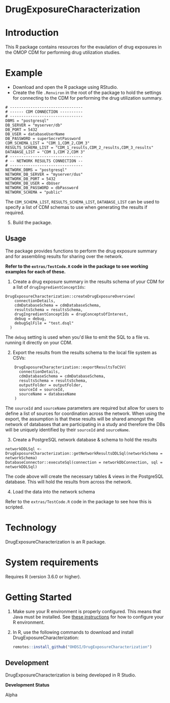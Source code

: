 # DrugExposureCharacterization

# Introduction
This R package contains resources for the evaulation of drug exposures in the OMOP CDM for performing drug utilization studies.

# Example
- Download and open the R package using RStudio. 
- Create the file `.Renviron` in the root of the package to hold the settings for connecting to the CDM for performing the drug utilization summary.

````
# --------------------------------
# ------ CDM CONNECTION ----------
# --------------------------------
DBMS = "postgresql"
DB_SERVER = "myserver/db"
DB_PORT = 5432
DB_USER = databaseUserName
DB_PASSWORD = superSecretPassword
CDM_SCHEMA_LIST = "CDM_1,CDM_2,CDM_3"
RESULTS_SCHEMA_LIST = "CDM_1_results,CDM_2_results,CDM_3_results"
DATABASE_LIST = "CDM 1,CDM 2,CDM 3"
# --------------------------------
# -- NETWORK RESULTS CONNECTION --
# --------------------------------
NETWORK_DBMS = "postgresql"
NETWORK_DB_SERVER = "myserver/dus"
NETWORK_DB_PORT = 5432
NETWORK_DB_USER = dbUser
NETWORK_DB_PASSWORD = dbPassword
NETWORK_SCHEMA = "public"
````

The `CDM_SCHEMA_LIST`, `RESULTS_SCHEMA_LIST`, `DATABASE_LIST` can be used to specify a list of CDM schemas to use when generating the results if required.

5. Build the package.

## Usage

The package provides functions to perform the drug exposure summary and for assembling results for sharing over the network.

**Refer to the `extras/TestCode.R` code in the package to see working examples for each of these.**

1.   Create a drug exposure summary in the results schema of your CDM for a list of `drugIngredientConceptIds`:

````
DrugExposureCharacterization::createDrugExposureOverview(
    connectionDetails,
    cdmDatabaseSchema = cdmDatabaseSchema,
    resultsSchema = resultsSchema,
    drugIngredientConceptIds = drugConceptsOfInterest,
    debug = debug,
    debugSqlFile = "test.dsql"
  )
````

The `debug` setting is used when you'd like to emit the SQL to a file vs. running it directly on your CDM.

2. Export the results from the results schema to the local file system as CSVs:

````
    DrugExposureCharacterization::exportResultsToCSV(
      connectionDetails,
      cdmDatabaseSchema = cdmDatabaseSchema,
      resultsSchema = resultsSchema,
      outputFolder = outputFolder,
      sourceId = sourceId,
      sourceName = databaseName
    )
````

The `sourceId` and `sourceName` parameters are required but allow for users to define a list of sources for coordination across the network. When using the export, the assumption is that these results will be shared amongst the network of databases that are participating in a study and therefore the DBs will be uniquely identified by their `sourceId` and `sourceName`.

3. Create a PostgreSQL network database & schema to hold the results

````
networkDDLSql <- DrugExposureCharacterization::getNetworkResultsDDLSql(networkSchema = networkSchema)
DatabaseConnector::executeSql(connection = networkDbConnection, sql = networkDDLSql)
````

The code above will create the necessary tables & views in the PostgreSQL database. This will hold the results from across the network.

4. Load the data into the network schema

Refer to the `extras/TestCode.R` code in the package to see how this is scripted. 

# Technology

DrugExposureCharacterization is an R package.

# System requirements

Requires R (version 3.6.0 or higher).

# Getting Started

1.  Make sure your R environment is properly configured. This means that Java must be installed. See [these instructions](https://ohdsi.github.io/Hades/rSetup.html) for how to configure your R environment.

2.  In R, use the following commands to download and install DrugExposureCharacterization:

    ``` r
    remotes::install_github("OHDSI/DrugExposureCharacterization")
    ```

## Development
DrugExposureCharacterization is being developed in R Studio.

**Development Status**

Alpha
